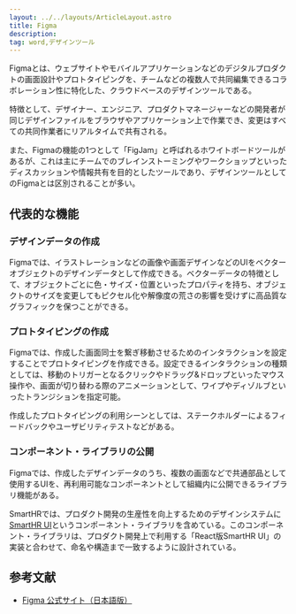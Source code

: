 ```yaml
---
layout: ../../layouts/ArticleLayout.astro
title: Figma
description:
tag: word,デザインツール
---
```


Figmaとは、ウェブサイトやモバイルアプリケーションなどのデジタルプロダクトの画面設計やプロトタイピングを、チームなどの複数人で共同編集できるコラボレーション性に特化した、クラウドベースのデザインツールである。

特徴として、デザイナー、エンジニア、プロダクトマネージャーなどの開発者が同じデザインファイルをブラウザやアプリケーション上で作業でき、変更はすべての共同作業者にリアルタイムで共有される。

また、Figmaの機能の1つとして「FigJam」と呼ばれるホワイトボードツールがあるが、これは主にチームでのブレインストーミングやワークショップといったディスカッションや情報共有を目的としたツールであり、デザインツールとしてのFigmaとは区別されることが多い。

## 代表的な機能

### デザインデータの作成
Figmaでは、イラストレーションなどの画像や画面デザインなどのUIをベクターオブジェクトのデザインデータとして作成できる。ベクターデータの特徴として、オブジェクトごとに色・サイズ・位置といったプロパティを持ち、オブジェクトのサイズを変更してもピクセル化や解像度の荒さの影響を受けずに高品質なグラフィックを保つことができる。

### プロトタイピングの作成
Figmaでは、作成した画面同士を繋ぎ移動させるためのインタラクションを設定することでプロトタイピングを作成できる。設定できるインタラクションの種類としては、移動のトリガーとなるクリックやドラッグ&ドロップといったマウス操作や、画面が切り替わる際のアニメーションとして、ワイプやディゾルブといったトランジションを指定可能。

作成したプロトタイピングの利用シーンとしては、ステークホルダーによるフィードバックやユーザビリティテストなどがある。

### コンポーネント・ライブラリの公開
Figmaでは、作成したデザインデータのうち、複数の画面などで共通部品として使用するUIを、再利用可能なコンポーネントとして組織内に公開できるライブラリ機能がある。

SmartHRでは、プロダクト開発の生産性を向上するためのデザインシステムに[SmartHR UI](https://www.figma.com/community/file/978607227374353992)というコンポーネント・ライブラリを含めている。このコンポーネント・ライブラリは、プロダクト開発上で利用する「React版SmartHR UI」の実装と合わせて、命名や構造まで一致するように設計されている。

## 参考文献
- [Figma 公式サイト（日本語版）](https://www.figma.com/ja/design/)
